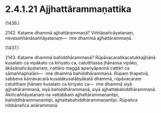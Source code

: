 

# 2.4.1.21 Ajjhattārammaṇattika





(1436.)

2142\. Katame dhammā ajjhattārammaṇā? Viññāṇañcāyatanaṃ, nevasaññānāsaññāyatanaṃ—  ime dhammā ajjhattārammaṇā.

(1437.)

2143\. Katame dhammā bahiddhārammaṇā? Rūpāvacaratikacatukkajjhānā kusalato ca vipākato ca kiriyato ca, catutthassa jhānassa vipāko, ākāsānañcāyatanaṃ, cattāro maggā apariyāpannā cattāri ca sāmaññaphalāni—  ime dhammā bahiddhārammaṇā. Rūpaṃ ṭhapetvā, sabbeva kāmāvacarā kusalākusalābyākatā dhammā, rūpāvacaraṃ catutthaṃ jhānaṃ kusalato ca kiriyato ca—  ime dhammā siyā ajjhattārammaṇā, siyā bahiddhārammaṇā, siyā ajjhattabahiddhārammaṇā. Ākiñcaññāyatanaṃ na vattabbaṃ ajjhattārammaṇantipi, bahiddhārammaṇantipi, ajjhattabahiddhārammaṇantipi. Rūpañca nibbānañca anārammaṇā.



